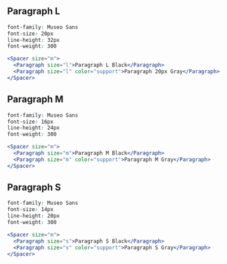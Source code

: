 ## Paragraph L

```css static
font-family: Museo Sans
font-size: 20px
line-height: 32px
font-weight: 300
```

```jsx
<Spacer size="m">
  <Paragraph size="l">Paragraph L Black</Paragraph>
  <Paragraph size="l" color="support">Paragraph 20px Gray</Paragraph>
</Spacer>
```

## Paragraph M

```css static
font-family: Museo Sans  
font-size: 16px  
line-height: 24px    
font-weight: 300  
```

```jsx
<Spacer size="m">
  <Paragraph size="m">Paragraph M Black</Paragraph>
  <Paragraph size="m" color="support">Paragraph M Gray</Paragraph>
</Spacer>
```

## Paragraph S

```css static
font-family: Museo Sans  
font-size: 14px  
line-height: 20px    
font-weight: 300  
```

```jsx
<Spacer size="m">
  <Paragraph size="s">Paragraph S Black</Paragraph>
  <Paragraph size="s" color="support">Paragraph S Gray</Paragraph>
</Spacer>
```
